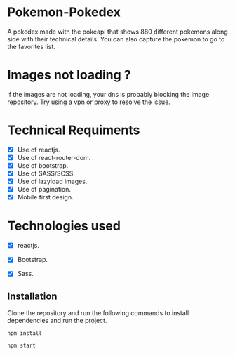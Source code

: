# Pokemon-Pokedex
 A pokedex made with the pokeapi that shows 880 different pokemons along side with their technical details. You can also capture the pokemon to go to the favorites list.

# Images not loading ?
 if the images are not loading, your dns is probably blocking the image repository. Try using a vpn or proxy to resolve the issue.

# Technical Requiments
- [x] Use of reactjs.
- [x] Use of react-router-dom.
- [x] Use of bootstrap.
- [x] Use of SASS/SCSS.
- [x] Use of lazyload images.
- [x] Use of pagination.
- [x] Mobile first design.

# Technologies used
- [x] reactjs.
- [x] Bootstrap.
- [x] Sass.


## Installation
Clone the repository and run the following commands to install dependencies and run the project.

```
npm install
```
```
npm start
```
